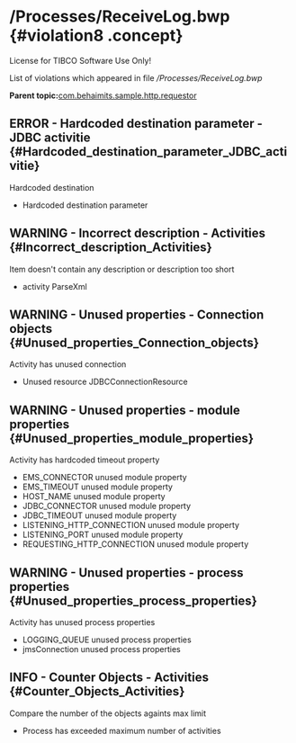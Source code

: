# /Processes/ReceiveLog.bwp {#violation8 .concept}

License for TIBCO Software Use Only!

List of violations which appeared in file */Processes/ReceiveLog.bwp*

**Parent topic:**[com.behaimits.sample.http.requestor](../../../qa/projects/com.behaimits.sample.http.requestor.md)

## ERROR - Hardcoded destination parameter - JDBC activitie {#Hardcoded_destination_parameter_JDBC_activitie}

Hardcoded destination

-   Hardcoded destination parameter

## WARNING - Incorrect description - Activities {#Incorrect_description_Activities}

Item doesn't contain any description or description too short

-   activity ParseXml

## WARNING - Unused properties - Connection objects {#Unused_properties_Connection_objects}

Activity has unused connection

-   Unused resource JDBCConnectionResource

## WARNING - Unused properties - module properties {#Unused_properties_module_properties}

Activity has hardcoded timeout property

-   EMS\_CONNECTOR unused module property
-   EMS\_TIMEOUT unused module property
-   HOST\_NAME unused module property
-   JDBC\_CONNECTOR unused module property
-   JDBC\_TIMEOUT unused module property
-   LISTENING\_HTTP\_CONNECTION unused module property
-   LISTENING\_PORT unused module property
-   REQUESTING\_HTTP\_CONNECTION unused module property

## WARNING - Unused properties - process properties {#Unused_properties_process_properties}

Activity has unused process properties

-   LOGGING\_QUEUE unused process properties
-   jmsConnection unused process properties

## INFO - Counter Objects - Activities {#Counter_Objects_Activities}

Compare the number of the objects againts max limit

-   Process has exceeded maximum number of activities

